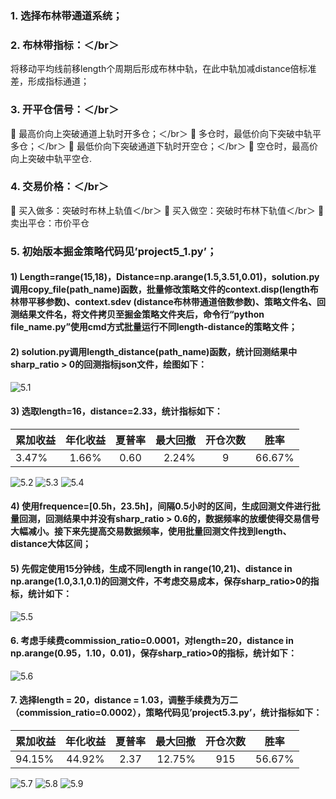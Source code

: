 ### 1.	选择布林带通道系统；
### 2.	布林带指标：＜/br＞
将移动平均线前移length个周期后形成布林中轨，在此中轨加减distance倍标准差，形成指标通道；
### 3.	开平仓信号：＜/br＞
	最高价向上突破通道上轨时开多仓；＜/br＞
	多仓时，最低价向下突破中轨平多仓；＜/br＞
	最低价向下突破通道下轨时开空仓；＜/br＞
	空仓时，最高价向上突破中轨平空仓.
### 4.	交易价格：＜/br＞
	买入做多：突破时布林上轨值＜/br＞
	买入做空：突破时布林下轨值＜/br＞
	卖出平仓：市价平仓
### 5.	初始版本掘金策略代码见’project5_1.py’；
#### 1)	Length=range(15,18)，Distance=np.arange(1.5,3.51,0.01)，solution.py调用copy_file(path_name)函数，批量修改策略文件的context.disp(length布林带平移参数)、context.sdev (distance布林带通道倍数参数)、策略文件名、回测结果文件名，将文件拷贝至掘金策略文件夹后，命令行“python file_name.py”使用cmd方式批量运行不同length-distance的策略文件；
#### 2)	solution.py调用length_distance(path_name)函数，统计回测结果中sharp_ratio > 0的回测指标json文件，绘图如下：
![5.1](https://github.com/xhlgogo/Quantitative-Investment-Trading-system/blob/master/trading_system/project5/5.1.png)
#### 3)	选取length=16，distance=2.33，统计指标如下：
累加收益 |	年化收益	| 夏普率	| 最大回撤	| 开仓次数	| 胜率
------- | :-------: | :----: |--------: | :------: | :-----:
3.47%   |  1.66%    |   0.60 |   2.24%  |    9     | 66.67% 

![5.2](https://github.com/xhlgogo/Quantitative-Investment-Trading-system/blob/master/trading_system/project5/5.2.png)
![5.3](https://github.com/xhlgogo/Quantitative-Investment-Trading-system/blob/master/trading_system/project5/5.3.png)
![5.4](https://github.com/xhlgogo/Quantitative-Investment-Trading-system/blob/master/trading_system/project5/5.4.png)
#### 4)	使用frequence=[0.5h，23.5h]，间隔0.5小时的区间，生成回测文件进行批量回测，回测结果中并没有sharp_ratio > 0.6的，数据频率的放缓使得交易信号大幅减小。接下来先提高交易数据频率，使用批量回测文件找到length、distance大体区间；
#### 5)	先假定使用15分钟线，生成不同length in range(10,21)、distance in np.arange(1.0,3.1,0.1)的回测文件，不考虑交易成本，保存sharp_ratio>0的指标，统计如下：
![5.5](https://github.com/xhlgogo/Quantitative-Investment-Trading-system/blob/master/trading_system/project5/5.5.png)
#### 6.	考虑手续费commission_ratio=0.0001，对length=20，distance in np.arange(0.95，1.10，0.01)，保存sharp_ratio>0的指标，统计如下：
![5.6](https://github.com/xhlgogo/Quantitative-Investment-Trading-system/blob/master/trading_system/project5/5.6.png)
#### 7.	选择length = 20，distance = 1.03，调整手续费为万二（commission_ratio=0.0002），策略代码见’project5.3.py’，统计指标如下：
累加收益 |	年化收益	| 夏普率	| 最大回撤	| 开仓次数	| 胜率
------- | :-------: | :----: |--------: | :------: | :-----:
94.15%  |  44.92%   |   2.37 |   12.75% |    915   | 56.67% 

![5.7](https://github.com/xhlgogo/Quantitative-Investment-Trading-system/blob/master/trading_system/project5/5.7.png)
![5.8](https://github.com/xhlgogo/Quantitative-Investment-Trading-system/blob/master/trading_system/project5/5.8.png)
![5.9](https://github.com/xhlgogo/Quantitative-Investment-Trading-system/blob/master/trading_system/project5/5.9.png)
